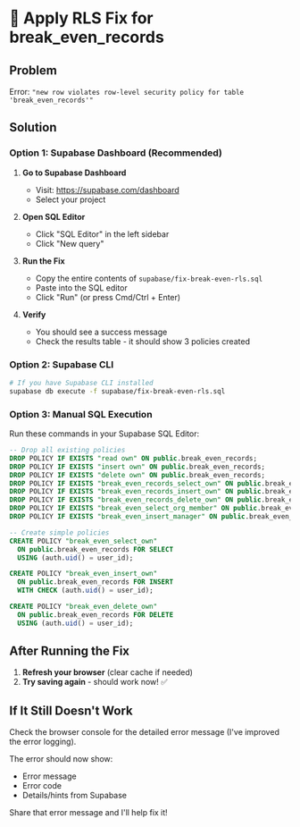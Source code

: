 # 🔧 Apply RLS Fix for break_even_records

## Problem
Error: `"new row violates row-level security policy for table 'break_even_records'"`

## Solution

### Option 1: Supabase Dashboard (Recommended)

1. **Go to Supabase Dashboard**
   - Visit: https://supabase.com/dashboard
   - Select your project

2. **Open SQL Editor**
   - Click "SQL Editor" in the left sidebar
   - Click "New query"

3. **Run the Fix**
   - Copy the entire contents of `supabase/fix-break-even-rls.sql`
   - Paste into the SQL editor
   - Click "Run" (or press Cmd/Ctrl + Enter)

4. **Verify**
   - You should see a success message
   - Check the results table - it should show 3 policies created

### Option 2: Supabase CLI

```bash
# If you have Supabase CLI installed
supabase db execute -f supabase/fix-break-even-rls.sql
```

### Option 3: Manual SQL Execution

Run these commands in your Supabase SQL Editor:

```sql
-- Drop all existing policies
DROP POLICY IF EXISTS "read own" ON public.break_even_records;
DROP POLICY IF EXISTS "insert own" ON public.break_even_records;
DROP POLICY IF EXISTS "delete own" ON public.break_even_records;
DROP POLICY IF EXISTS "break_even_records_select_own" ON public.break_even_records;
DROP POLICY IF EXISTS "break_even_records_insert_own" ON public.break_even_records;
DROP POLICY IF EXISTS "break_even_records_delete_own" ON public.break_even_records;
DROP POLICY IF EXISTS "break_even_select_org_member" ON public.break_even_records;
DROP POLICY IF EXISTS "break_even_insert_manager" ON public.break_even_records;

-- Create simple policies
CREATE POLICY "break_even_select_own"
  ON public.break_even_records FOR SELECT
  USING (auth.uid() = user_id);

CREATE POLICY "break_even_insert_own"
  ON public.break_even_records FOR INSERT
  WITH CHECK (auth.uid() = user_id);

CREATE POLICY "break_even_delete_own"
  ON public.break_even_records FOR DELETE
  USING (auth.uid() = user_id);
```

## After Running the Fix

1. **Refresh your browser** (clear cache if needed)
2. **Try saving again** - should work now! ✅

## If It Still Doesn't Work

Check the browser console for the detailed error message (I've improved the error logging).

The error should now show:
- Error message
- Error code
- Details/hints from Supabase

Share that error message and I'll help fix it!

